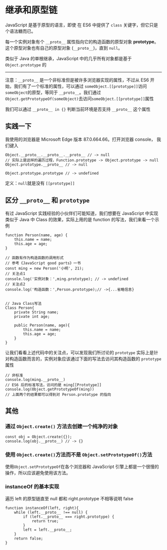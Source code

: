 # 继承和原型链

JavaScript 是基于原型的语言，即使 在 ES6 中提供了 `class` 关键字，但它只是个语法糖而已。

每一个实例对象有个 `__proto__` 属性指向它的构造函数的原型对象 **prototype**。这个原型对象也有自己的原型对象 (`__proto__`)，直到 `null`。

类似于 Java 的单根继承，JavaScript 中的几乎所有对象都是基于 `Object.prototype` 的

---
注意：`__proto__` 是一个非标准但是被许多浏览器实现的属性，不过从 ES6 开始，我们有了一个标准的属性，可以通过 `someObject.[[prototype]]`访问`someObject`的原型，等同于 `__proto__`。我们通过`Object.getPrototypeOf(someObject)`去访问`someObject.[[prototype]]`属性

我们可以通过 `__proto__ in {}` 判断当前环境是否支持 `__proto__` 这个属性


## 实践一下
我使用的浏览器是 Microsoft Edge 版本 87.0.664.66。打开浏览器 console， 我们键入

    Object.__proto__.__proto__.__proto__ // -> null
    // 实际上是这样的遍历过程，Function.prototype -> Object.prototype -> null
    Object.prototype.__proto__ // -> null

    Object.prototype.prototype // -> undefined

定义：`null`就是没有 `[[prototype]]`


## 区分 `__proto__` 和 `prototype`
有过 JavaScript 实践经验的小伙伴们可能知道，我们想要在 JavaScript 中实现 类似于 Java 中 Class 的效果，实际上用的是 function 的写法，我们来看一个示例

    function Person(name, age) {
        this.name = name;
        this.age = age;
    }

    // 函数有作为构造函数的调用形式
    // 参考《JavaScript good parts》一书
    const ming = new Person('小明', 21);
    // 关注点1
    console.log('实例对象：',ming.prototype); // -> undefined 
    // 关注点2
    console.log('构造函数：',Person.prototype);// ->{...省略信息}


    // Java Class写法
    Class Person{
        private String name;
        private int age;
        
        public Person(name, age){
            this.name = name;
            this.age = age;
        }
    }

让我们看看上述代码中的关注点，可以发现我们所讨论的 `prototype` 实际上是针对构造函数而言的，实例对象应该通过下面的写法去访问其构造函数的 `prototype` 属性

    // 非标准
    console.log(ming.__proto__)
    // ES6 后的标准写法，访问的是 ming[[Prototype]]
    console.log(Object.getPrototypeOf(ming))
    // 上面两个的结果都可以得到对 Person.prototype 的指向

## 其他

### 通过 `Object.create()` 方法去创建一个纯净的对象

    const obj = Object.create({});
    console.log(obj.__proto__) // -> {}

### 使用 `Object.create()`方法而不是 `Object.setPrototypeOf()`方法

使用`Object.setPrototypeOf`在各个浏览器和 JavaScript 引擎上都是一个很慢的操作，所以应该避免使用该方法。

### instanceOf 的基本实现
遍历 left 的原型链直至 null 都和 right.prototype 不相等说明 false

    function instanceOf(left, right){
        while (left.__proto__ !== null) {
            if (left.__proto__ === right.prototype) {
                return true;
            }
            left = left.__proto__;
        }
        return false;
    }